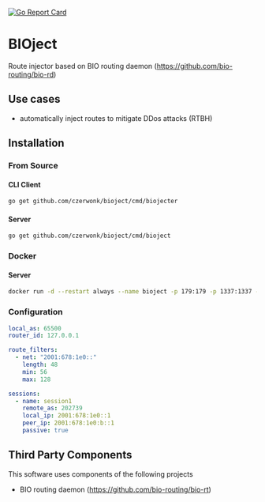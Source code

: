 [![Go Report Card](https://goreportcard.com/badge/github.com/czerwonk/bioject)](https://goreportcard.com/report/github.com/czerwonk/bioject)

# BIOject
Route injector based on BIO routing daemon (https://github.com/bio-routing/bio-rd)

## Use cases
* automatically inject routes to mitigate DDos attacks (RTBH)

## Installation

### From Source

#### CLI Client
```bash
go get github.com/czerwonk/bioject/cmd/biojecter
```

#### Server
```bash
go get github.com/czerwonk/bioject/cmd/bioject
```

### Docker

#### Server
```bash
docker run -d --restart always --name bioject -p 179:179 -p 1337:1337 -p 6500:6500 -v /etc/bioject:/config czerwonk/bioject
```

### Configuration
```yaml
local_as: 65500
router_id: 127.0.0.1

route_filters:
  - net: "2001:678:1e0::"
    length: 48
    min: 56
    max: 128

sessions:
  - name: session1
    remote_as: 202739
    local_ip: 2001:678:1e0::1
    peer_ip: 2001:678:1e0:b::1
    passive: true
```

## Third Party Components
This software uses components of the following projects
* BIO routing daemon (https://github.com/bio-routing/bio-rt)

